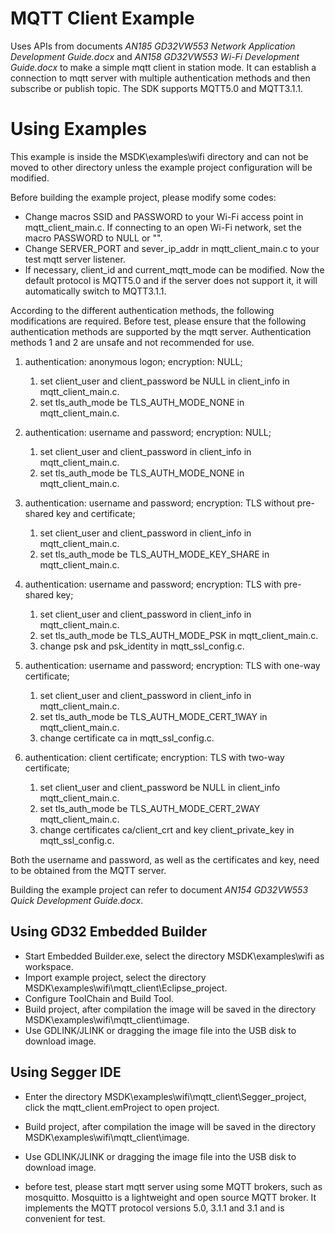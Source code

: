 # MQTT Client Example

Uses APIs from documents *AN185 GD32VW553 Network Application Development Guide.docx* and *AN158 GD32VW553 Wi-Fi Development Guide.docx* to make a simple mqtt client in station mode. It can establish a connection to mqtt server with multiple authentication methods and then subscribe or publish topic.
The SDK supports MQTT5.0 and MQTT3.1.1.

# Using Examples

This example is inside the MSDK\examples\wifi directory and can not be moved to other directory unless the example project configuration will be modified.

Before building the example project, please modify some codes:

* Change macros SSID and PASSWORD to your Wi-Fi access point in mqtt_client_main.c. If connecting to an open Wi-Fi network, set the macro PASSWORD to NULL or "".
* Change SERVER_PORT and sever_ip_addr in mqtt_client_main.c to your test mqtt server listener.
* If necessary, client_id and current_mqtt_mode can be modified. Now the default protocol is MQTT5.0 and if the server does not support it, it will automatically switch to MQTT3.1.1.

According to the different authentication methods, the following modifications are required.
Before test, please ensure that the following authentication methods are supported by the mqtt server.
Authentication methods 1 and 2 are unsafe and not recommended for use.

1. authentication: anonymous logon; encryption: NULL;
   1. set client_user and client_password be NULL in client_info in mqtt_client_main.c.
   2. set tls_auth_mode be TLS_AUTH_MODE_NONE in mqtt_client_main.c.

2. authentication: username and password; encryption: NULL;
   1. set client_user and client_password in client_info in mqtt_client_main.c.
   2. set tls_auth_mode be TLS_AUTH_MODE_NONE in mqtt_client_main.c.

3. authentication: username and password; encryption: TLS without pre-shared key and certificate;
   1. set client_user and client_password in client_info in mqtt_client_main.c.
   2. set tls_auth_mode be TLS_AUTH_MODE_KEY_SHARE in mqtt_client_main.c.

4. authentication: username and password; encryption: TLS with pre-shared key;
   1. set client_user and client_password in client_info in mqtt_client_main.c.
   2. set tls_auth_mode be TLS_AUTH_MODE_PSK in mqtt_client_main.c.
   3. change psk and psk_identity in mqtt_ssl_config.c.

5. authentication: username and password; encryption: TLS with one-way certificate;
   1. set client_user and client_password in client_info in mqtt_client_main.c.
   2. set tls_auth_mode be TLS_AUTH_MODE_CERT_1WAY in mqtt_client_main.c.
   3. change certificate ca in mqtt_ssl_config.c.

6. authentication: client certificate; encryption: TLS with two-way certificate;
   1. set client_user and client_password be NULL in client_info mqtt_client_main.c.
   2. set tls_auth_mode be TLS_AUTH_MODE_CERT_2WAY mqtt_client_main.c.
   3. change certificates ca/client_crt and key client_private_key in mqtt_ssl_config.c.

Both the username and password, as well as the certificates and key, need to be obtained from the MQTT server.

Building the example project can refer to document *AN154 GD32VW553 Quick Development Guide.docx*.

## Using GD32 Embedded Builder
* Start Embedded Builder.exe, select the directory MSDK\examples\wifi as workspace.
* Import example project, select the directory MSDK\examples\wifi\mqtt_client\Eclipse_project.
* Configure ToolChain and Build Tool.
* Build project, after compilation the image will be saved in the directory MSDK\examples\wifi\mqtt_client\image.
* Use GDLINK/JLINK or dragging the image file into the USB disk to download image.

## Using Segger IDE
* Enter the directory MSDK\examples\wifi\mqtt_client\Segger_project, click the mqtt_client.emProject to open project.
* Build project, after compilation the image will be saved in the directory MSDK\examples\wifi\mqtt_client\image.
* Use GDLINK/JLINK or dragging the image file into the USB disk to download image.

* before test, please start mqtt server using some MQTT brokers, such as mosquitto. Mosquitto is a lightweight and open source MQTT broker. It implements the MQTT protocol versions 5.0, 3.1.1 and 3.1 and is convenient for test.
